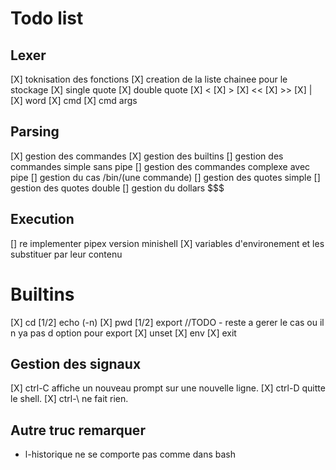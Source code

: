 # Todo list

## Lexer
[X] toknisation des fonctions
[X] creation de la liste chainee pour le stockage 
[X] single quote
[X] double quote
[X] <
[X] >
[X] <<
[X] >>
[X] |
[X] word
[X] cmd
[X] cmd args


## Parsing
[X] gestion des commandes
[X] gestion des builtins
[] gestion des commandes simple sans pipe
[] gestion des commandes complexe avec pipe
[] gestion du cas /bin/(une commande)
[] gestion des quotes simple
[] gestion des quotes double
[] gestion du dollars $$$


## Execution
[] re implementer pipex version minishell
[X] variables d'environement et les substituer par leur contenu


# Builtins
[X] cd
[1/2] echo (-n)
[X] pwd
[1/2] export //TODO - reste a gerer le cas ou il n ya pas d option pour export 
[X] unset
[X] env
[X] exit 


## Gestion des signaux
[X] ctrl-C affiche un nouveau prompt sur une nouvelle ligne.
[X] ctrl-D quitte le shell.
[X] ctrl-\ ne fait rien.

## Autre truc remarquer
- l-historique ne se comporte pas comme dans bash